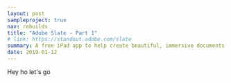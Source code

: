 ```yaml
---
layout: post
sampleproject: true
nav: rebuilds
title: "Adobe Slate - Part 1"
# link: https://standout.adobe.com/slate
summary: A free iPad app to help create beautiful, immersive documents that look great on any device
date: 2019-01-12
---
```


Hey ho let's go
